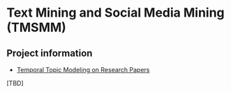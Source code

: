 # Text Mining and Social Media Mining (TMSMM)

## Project information

- [Temporal Topic Modeling on Research Papers](project1/README.md)

[TBD]
